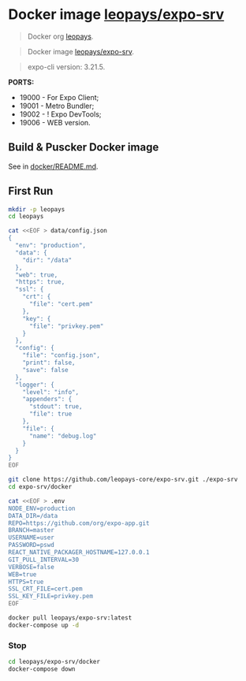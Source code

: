 # Docker image [leopays/expo-srv]
> Docker org [leopays].

> Docker image [leopays/expo-srv].

> expo-cli version: 3.21.5.

**PORTS:**
  - 19000 - For Expo Client;
  - 19001 - Metro Bundler;
  - 19002 - ! Expo DevTools;
  - 19006 - WEB version.


## Build & Puscker Docker image
See in [docker/README.md](docker).


## First Run
```bash
mkdir -p leopays
cd leopays

cat <<EOF > data/config.json
{
  "env": "production",
  "data": {
    "dir": "/data"
  },
  "web": true,
  "https": true,
  "ssl": {
    "crt": {
      "file": "cert.pem"
    },
    "key": {
      "file": "privkey.pem"
    }
  },
  "config": {
    "file": "config.json",
    "print": false,
    "save": false
  },
  "logger": {
    "level": "info",
    "appenders": {
      "stdout": true,
      "file": true
    },
    "file": {
      "name": "debug.log"
    }
  }
}
EOF

git clone https://github.com/leopays-core/expo-srv.git ./expo-srv
cd expo-srv/docker

cat <<EOF > .env
NODE_ENV=production
DATA_DIR=/data
REPO=https://github.com/org/expo-app.git
BRANCH=master
USERNAME=user
PASSWORD=pswd
REACT_NATIVE_PACKAGER_HOSTNAME=127.0.0.1
GIT_PULL_INTERVAL=30
VERBOSE=false
WEB=true
HTTPS=true
SSL_CRT_FILE=cert.pem
SSL_KEY_FILE=privkey.pem
EOF

docker pull leopays/expo-srv:latest
docker-compose up -d
```


### Stop
```bash
cd leopays/expo-srv/docker
docker-compose down
```


[leopays]: https://hub.docker.com/u/leopays "leopays"
[leopays/expo-srv]: https://hub.docker.com/r/leopays/expo-srv "leopays/expo-srv"

